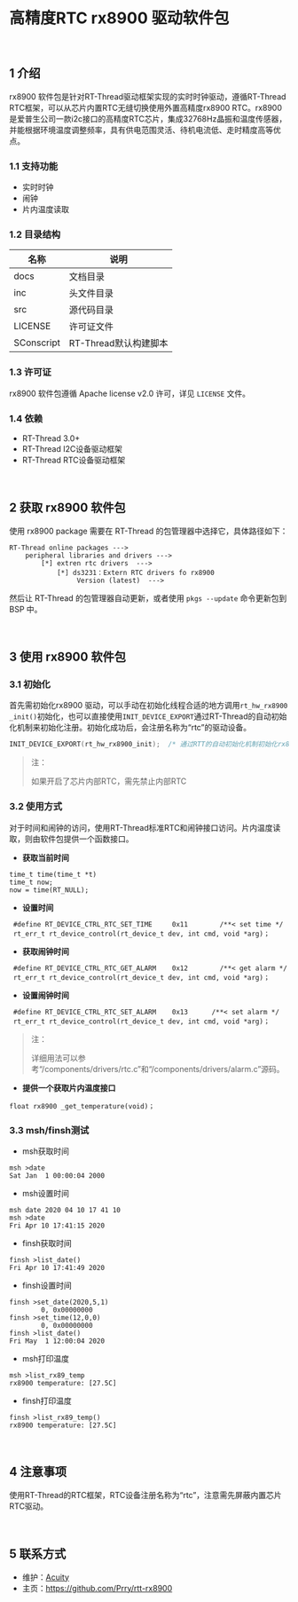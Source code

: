 # 高精度RTC rx8900 驱动软件包


<br>


## 1 介绍

rx8900 软件包是针对RT-Thread驱动框架实现的实时时钟驱动，遵循RT-Thread RTC框架，可以从芯片内置RTC无缝切换使用外置高精度rx8900 RTC。rx8900是爱普生公司一款i2c接口的高精度RTC芯片，集成32768Hz晶振和温度传感器，并能根据环境温度调整频率，具有供电范围灵活、待机电流低、走时精度高等优点。



### 1.1 支持功能

* 实时时钟
* 闹钟
* 片内温度读取



### 1.2 目录结构

| 名称     | 说明       |
| -------- | ---------- |
| docs | 文档目录 |
| inc |头文件目录 |
| src | 源代码目录 |
|LICENSE| 许可证文件 |
|SConscript|RT-Thread默认构建脚本|



### 1.3 许可证

rx8900 软件包遵循 Apache license v2.0 许可，详见 `LICENSE` 文件。


### 1.4 依赖
- RT-Thread 3.0+
- RT-Thread I2C设备驱动框架
- RT-Thread RTC设备驱动框架

<br>

## 2 获取 rx8900 软件包

使用 rx8900 package 需要在 RT-Thread 的包管理器中选择它，具体路径如下：

```
RT-Thread online packages --->
    peripheral libraries and drivers --->
        [*] extren rtc drivers  --->
            [*] ds3231：Extern RTC drivers fo rx8900 
                 Version (latest)  --->
```

然后让 RT-Thread 的包管理器自动更新，或者使用 `pkgs --update` 命令更新包到 BSP 中。

<br>

## 3 使用 rx8900 软件包

### 3.1 初始化
首先需初始化rx8900 驱动，可以手动在初始化线程合适的地方调用<code>rt_hw_rx8900 _init()</code>初始化，也可以直接使用<code>INIT_DEVICE_EXPORT</code>通过RT-Thread的自动初始化机制来初始化注册。初始化成功后，会注册名称为“rtc”的驱动设备。

```c
INIT_DEVICE_EXPORT(rt_hw_rx8900_init);	/* 通过RTT的自动初始化机制初始化rx8900 */
```

> 注：
>
> 如果开启了芯片内部RTC，需先禁止内部RTC



### 3.2 使用方式

对于时间和闹钟的访问，使用RT-Thread标准RTC和闹钟接口访问。片内温度读取，则由软件包提供一个函数接口。



* **获取当前时间**

```
time_t time(time_t *t)
time_t now;      
now = time(RT_NULL);
```

* **设置时间**

```
 #define RT_DEVICE_CTRL_RTC_SET_TIME     0x11        /**< set time */
 rt_err_t rt_device_control(rt_device_t dev, int cmd, void *arg)；
```

* **获取闹钟时间**

```
 #define RT_DEVICE_CTRL_RTC_GET_ALARM    0x12        /**< get alarm */
 rt_err_t rt_device_control(rt_device_t dev, int cmd, void *arg)；
```

* **设置闹钟时间**

```
 #define RT_DEVICE_CTRL_RTC_SET_ALARM    0x13      /**< set alarm */
 rt_err_t rt_device_control(rt_device_t dev, int cmd, void *arg)；
```

> 注：
>
> 详细用法可以参考“/components/drivers/rtc.c”和“/components/drivers/alarm.c”源码。



* **提供一个获取片内温度接口**

```
float rx8900 _get_temperature(void)；
```



### 3.3 msh/finsh测试

* msh获取时间

```
msh >date
Sat Jan  1 00:00:04 2000
```

* msh设置时间

```
msh date 2020 04 10 17 41 10  
msh >date
Fri Apr 10 17:41:15 2020
```

* finsh获取时间

```
finsh >list_date()
Fri Apr 10 17:41:49 2020
```

* finsh设置时间

```
finsh >set_date(2020,5,1)
        0, 0x00000000
finsh >set_time(12,0,0)  
        0, 0x00000000
finsh >list_date()
Fri May  1 12:00:04 2020
```

* msh打印温度

```
msh >list_rx89_temp
rx8900 temperature: [27.5C] 
```

* finsh打印温度

```
finsh >list_rx89_temp()
rx8900 temperature: [27.5C]
```




<br>

## 4 注意事项

使用RT-Thread的RTC框架，RTC设备注册名称为“rtc”，注意需先屏蔽内置芯片RTC驱动。

<br>

## 5 联系方式

- 维护：[Acuity](https://github.com/Prry)
- 主页：<https://github.com/Prry/rtt-rx8900>      




